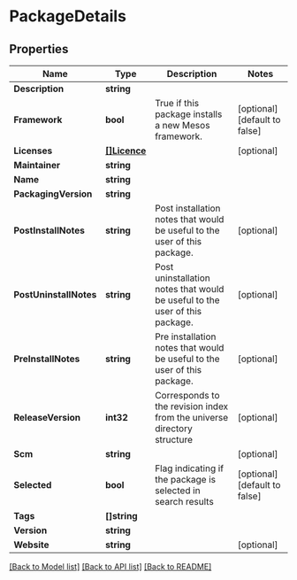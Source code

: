 # PackageDetails

## Properties
Name | Type | Description | Notes
------------ | ------------- | ------------- | -------------
**Description** | **string** |  | 
**Framework** | **bool** | True if this package installs a new Mesos framework. | [optional] [default to false]
**Licenses** | [**[]Licence**](licence.md) |  | [optional] 
**Maintainer** | **string** |  | 
**Name** | **string** |  | 
**PackagingVersion** | **string** |  | 
**PostInstallNotes** | **string** | Post installation notes that would be useful to the user of this package. | [optional] 
**PostUninstallNotes** | **string** | Post uninstallation notes that would be useful to the user of this package. | [optional] 
**PreInstallNotes** | **string** | Pre installation notes that would be useful to the user of this package. | [optional] 
**ReleaseVersion** | **int32** | Corresponds to the revision index from the universe directory structure | [optional] 
**Scm** | **string** |  | [optional] 
**Selected** | **bool** | Flag indicating if the package is selected in search results | [optional] [default to false]
**Tags** | **[]string** |  | 
**Version** | **string** |  | 
**Website** | **string** |  | [optional] 

[[Back to Model list]](../README.md#documentation-for-models) [[Back to API list]](../README.md#documentation-for-api-endpoints) [[Back to README]](../README.md)


